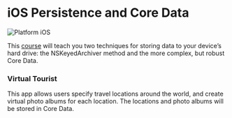 # iOS Persistence and Core Data

![Platform iOS](https://img.shields.io/badge/platform-iOS-blue.svg)

This [course](https://www.udacity.com/course/ios-persistence-and-core-data--ud325) will teach you two techniques for storing data to your device’s hard drive: the NSKeyedArchiver method and the more complex, but robust Core Data.

### Virtual Tourist
This app allows users specify travel locations around the world, and create virtual photo albums for each location. The locations and photo albums will be stored in Core Data.

